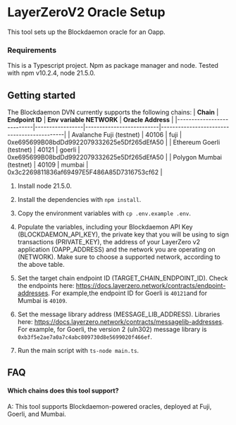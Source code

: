 # LayerZeroV2 Oracle Setup

This tool sets up the Blockdaemon oracle for an Oapp.

### Requirements

This is a Typescript project. Npm as package manager and node. Tested with npm v10.2.4, node 21.5.0.

## Getting started
The Blockdaemon DVN currently supports the following chains:
| **Chain**                 | **Endpoint ID** | **Env variable NETWORK** | **Oracle Address**                         |
|---------------------------|-----------------|--------------------------|--------------------------------------------|
| Avalanche Fuji (testnet)  | 40106           | fuji                     | 0xe695699B08bdDd9922079332625e5Df265dEfA50 |
| Ethereum Goerli (testnet) | 40121           | goerli                   | 0xe695699B08bdDd9922079332625e5Df265dEfA50 |
| Polygon Mumbai (testnet)  | 40109           | mumbai                   | 0x3c2269811836af69497E5F486A85D7316753cf62 |


1. Install node 21.5.0.

2. Install the dependencies with `npm install`.

3. Copy the environment variables with `cp .env.example .env`.

4. Populate the variables, including your Blockdaemon API Key (BLOCKDAEMON_API_KEY), the private key that you will be using to sign transactions (PRIVATE_KEY), the address of your LayerZero v2 application (OAPP_ADDRESS) and the network you are operating on (NETWORK). Make sure to choose a supported network, according to the above table.

5. Set the target chain endpoint ID (TARGET_CHAIN_ENDPOINT_ID). Check the endpoints here: https://docs.layerzero.network/contracts/endpoint-addresses. For example,the endpoint ID for Goerli is `40121`and for Mumbai is `40109`.
6. Set the message library address (MESSAGE_LIB_ADDRESS). Libraries here: https://docs.layerzero.network/contracts/messagelib-addresses. For example, for Goerli, the version 2 (uln302) message library is `0xb3f5e2ae7a0a7c4abc809730d8e5699020f466ef`.

7. Run the main script with `ts-node main.ts`.

## FAQ

#### Which chains does this tool support?

A: This tool supports Blockdaemon-powered oracles, deployed at Fuji, Goerli, and Mumbai.
